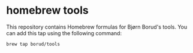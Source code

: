 # homebrew tools

This repository contains Homebrew formulas for Bjørn Borud's tools.  You can add this tap using the following command:

```shell
brew tap borud/tools
```

